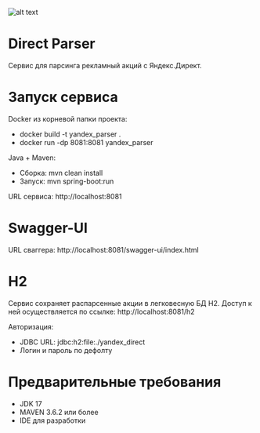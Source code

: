 ![alt text](https://memepedia.ru/wp-content/uploads/2023/05/rajan-gosling-mem-mne-poebat.jpg)

# Direct Parser
Сервис для парсинга рекламный акций с Яндекс.Директ.

# Запуск сервиса
Docker из корневой папки проекта: 
- docker build -t yandex_parser .
- docker run -dp 8081:8081 yandex_parser

Java + Maven:
- Сборка: mvn clean install
- Запуск: mvn spring-boot:run

URL сервиса: http://localhost:8081

# Swagger-UI
URL сваггера: http://localhost:8081/swagger-ui/index.html

# H2
Сервис сохраняет распарсенные акции в легковесную БД H2. 
Доступ к ней осуществляется по ссылке: http://localhost:8081/h2

Авторизация:
- JDBC URL: jdbc:h2:file:./yandex_direct
- Логин и пароль по дефолту


# Предварительные требования
- JDK 17
- MAVEN 3.6.2 или более
- IDE для разработки
